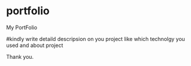 # portfolio
My PortFolio



#kindly write detaild descripsion on you project like which technolgy you used and about project

Thank you.
